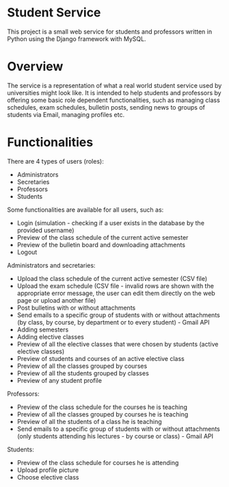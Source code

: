 # Student Service
This project is a small web service for students and professors written in Python using the Django framework with MySQL.

# Overview 
The service is a representation of what a real world student service used by universities might look like. It is intended to help students and professors by offering some basic role dependent functionalities, such as managing class schedules, exam schedules, bulletin posts, sending news to groups of students via Email, managing profiles etc.

# Functionalities

There are 4 types of users (roles):
* Administrators
* Secretaries
* Professors
* Students


Some functionalities are available for all users, such as:
* Login (simulation - checking if a user exists in the database by the provided username)
* Preview of the class schedule of the current active semester
* Preview of the bulletin board and downloading attachments
* Logout

Administrators and secretaries:
* Upload the class schedule of the current active semester (CSV file)
* Upload the exam schedule (CSV file - invalid rows are shown with the appropriate error message, the user can edit them directly on the web page or upload another file)
* Post bulletins with or without attachments
* Send emails to a specific group of students with or without attachments (by class, by course, by department or to every student) - Gmail API
* Adding semesters
* Adding elective classes
* Preview of all the elective classes that were chosen by students (active elective classes)
* Preview of students and courses of an active elective class
* Preview of all the classes grouped by courses
* Preview of all the students grouped by classes
* Preview of any student profile

Professors:
* Preview of the class schedule for the courses he is teaching
* Preview of all the classes grouped by courses he is teaching
* Preview of all the students of a class he is teaching
* Send emails to a specific group of students with or without attachments (only students attending his lectures - by course or class) - Gmail API

Students:
* Preview of the class schedule for courses he is attending
* Upload profile picture
* Choose elective class
